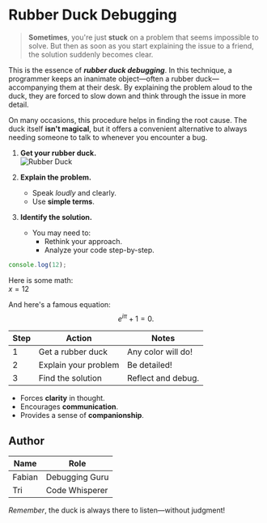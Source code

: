 
<!-- BEGIN TITLE -->
# Rubber Duck Debugging
<!-- END TITLE -->

<!-- BEGIN BODY -->
> **Sometimes**, you're just **stuck** on a problem that seems impossible to solve. But then as soon as you start explaining the issue to a friend, the solution suddenly becomes clear.



This is the essence of ***rubber duck debugging***. In this technique, a programmer keeps an inanimate object—often a rubber duck—accompanying them at their desk. By explaining the problem aloud to the duck, they are forced to slow down and think through the issue in more detail. 

On many occasions, this procedure helps in finding the root cause. The duck itself **isn't magical**, but it offers a convenient alternative to always needing someone to talk to whenever you encounter a bug.


1. **Get your rubber duck.**  
   ![Rubber Duck](https://example.com/rubber_duck_image.jpg)
   
2. **Explain the problem.**  
   - Speak *loudly* and clearly.  
   - Use **simple terms**.

3. **Identify the solution.**  
   - You may need to:
     - Rethink your approach.
     - Analyze your code step-by-step.


```javascript
console.log(12);
```


Here is some math:  
$x = 12$

And here's a famous equation:  
$$ e^{i \pi} + 1 = 0. $$

| Step | Action                   | Notes                 |
|------|--------------------------|-----------------------|
| 1    | Get a rubber duck        | Any color will do!    |
| 2    | Explain your problem     | Be detailed!          |
| 3    | Find the solution        | Reflect and debug.    |


- Forces **clarity** in thought.
- Encourages **communication**.
- Provides a sense of **companionship**.

## Author

| Name   | Role        |
|--------|-------------|
| Fabian | Debugging Guru |
| Tri    | Code Whisperer  |

*Remember*, the duck is always there to listen—without judgment!
<!-- END BODY -->

